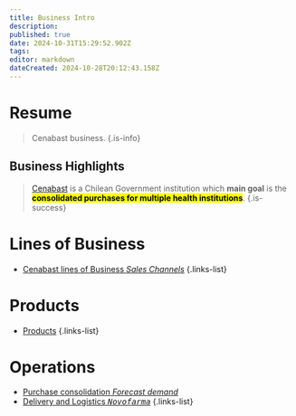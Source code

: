 ```yaml
---
title: Business Intro
description: 
published: true
date: 2024-10-31T15:29:52.902Z
tags: 
editor: markdown
dateCreated: 2024-10-28T20:12:43.158Z
---
```


# Resume
> Cenabast business.
{.is-info}


## Business Highlights


> [Cenabast](https://www.cenabast.cl) is a Chilean Government institution which **main goal** is the <mark> **consolidated purchases for multiple health institutions**</mark>. 
{.is-success}

# Lines of Business

- [Cenabast lines of Business *Sales Channels*](lines-of-business)
{.links-list}

# Products

- [Products](products)
{.links-list}

# Operations

- [Purchase consolidation *Forecast demand*](purchase-consolidation)
- [Delivery and Logistics *<kbd>Novofarma</kbd>*](delivery-and-logistics)
{.links-list}






